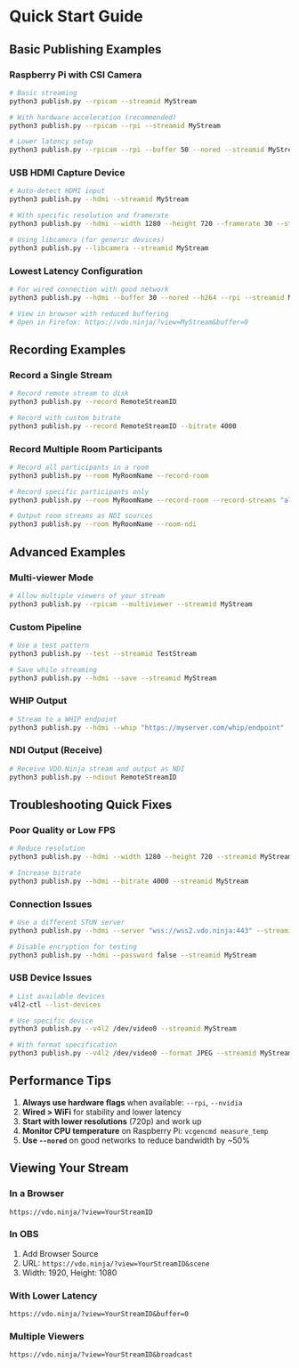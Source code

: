 # Quick Start Guide

## Basic Publishing Examples

### Raspberry Pi with CSI Camera
```bash
# Basic streaming
python3 publish.py --rpicam --streamid MyStream

# With hardware acceleration (recommended)
python3 publish.py --rpicam --rpi --streamid MyStream

# Lower latency setup
python3 publish.py --rpicam --rpi --buffer 50 --nored --streamid MyStream
```

### USB HDMI Capture Device
```bash
# Auto-detect HDMI input
python3 publish.py --hdmi --streamid MyStream

# With specific resolution and framerate
python3 publish.py --hdmi --width 1280 --height 720 --framerate 30 --streamid MyStream

# Using libcamera (for generic devices)
python3 publish.py --libcamera --streamid MyStream
```

### Lowest Latency Configuration
```bash
# For wired connection with good network
python3 publish.py --hdmi --buffer 30 --nored --h264 --rpi --streamid MyStream

# View in browser with reduced buffering
# Open in Firefox: https://vdo.ninja/?view=MyStream&buffer=0
```

## Recording Examples

### Record a Single Stream
```bash
# Record remote stream to disk
python3 publish.py --record RemoteStreamID

# Record with custom bitrate
python3 publish.py --record RemoteStreamID --bitrate 4000
```

### Record Multiple Room Participants
```bash
# Record all participants in a room
python3 publish.py --room MyRoomName --record-room

# Record specific participants only
python3 publish.py --room MyRoomName --record-room --record-streams "alice,bob,charlie"

# Output room streams as NDI sources
python3 publish.py --room MyRoomName --room-ndi
```

## Advanced Examples

### Multi-viewer Mode
```bash
# Allow multiple viewers of your stream
python3 publish.py --rpicam --multiviewer --streamid MyStream
```

### Custom Pipeline
```bash
# Use a test pattern
python3 publish.py --test --streamid TestStream

# Save while streaming
python3 publish.py --hdmi --save --streamid MyStream
```

### WHIP Output
```bash
# Stream to a WHIP endpoint
python3 publish.py --hdmi --whip "https://myserver.com/whip/endpoint"
```

### NDI Output (Receive)
```bash
# Receive VDO.Ninja stream and output as NDI
python3 publish.py --ndiout RemoteStreamID
```

## Troubleshooting Quick Fixes

### Poor Quality or Low FPS
```bash
# Reduce resolution
python3 publish.py --hdmi --width 1280 --height 720 --streamid MyStream

# Increase bitrate
python3 publish.py --hdmi --bitrate 4000 --streamid MyStream
```

### Connection Issues
```bash
# Use a different STUN server
python3 publish.py --hdmi --server "wss://wss2.vdo.ninja:443" --streamid MyStream

# Disable encryption for testing
python3 publish.py --hdmi --password false --streamid MyStream
```

### USB Device Issues
```bash
# List available devices
v4l2-ctl --list-devices

# Use specific device
python3 publish.py --v4l2 /dev/video0 --streamid MyStream

# With format specification
python3 publish.py --v4l2 /dev/video0 --format JPEG --streamid MyStream
```

## Performance Tips

1. **Always use hardware flags** when available: `--rpi`, `--nvidia`
2. **Wired > WiFi** for stability and lower latency
3. **Start with lower resolutions** (720p) and work up
4. **Monitor CPU temperature** on Raspberry Pi: `vcgencmd measure_temp`
5. **Use `--nored`** on good networks to reduce bandwidth by ~50%

## Viewing Your Stream

### In a Browser
```
https://vdo.ninja/?view=YourStreamID
```

### In OBS
1. Add Browser Source
2. URL: `https://vdo.ninja/?view=YourStreamID&scene`
3. Width: 1920, Height: 1080

### With Lower Latency
```
https://vdo.ninja/?view=YourStreamID&buffer=0
```

### Multiple Viewers
```
https://vdo.ninja/?view=YourStreamID&broadcast
```